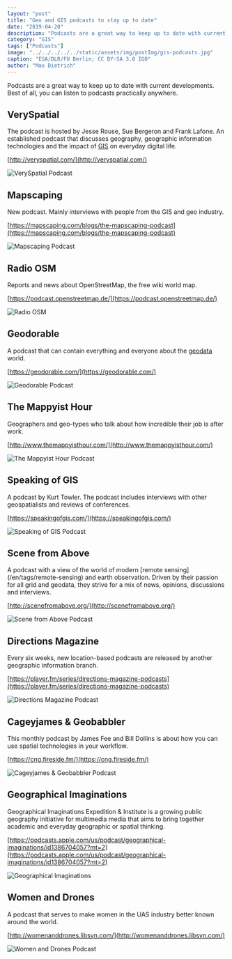 ```yaml
---
layout: "post"
title: "Geo and GIS podcasts to stay up to date"
date: "2019-04-20"
description: "Podcasts are a great way to keep up to date with current developments. Best of all, you can listen to podcasts practically anywhere."
category: "GIS"
tags: ["Podcasts"]
image: "../../../../../static/assets/img/postImg/gis-podcasts.jpg"
caption: "ESA/DLR/FU Berlin; CC BY-SA 3.0 IGO"
author: "Max Dietrich"
---
```


Podcasts are a great way to keep up to date with current developments. Best of all, you can listen to podcasts practically anywhere.

## VerySpatial

The podcast is hosted by Jesse Rouse, Sue Bergeron and Frank Lafone. An established podcast that discusses geography, geographic information technologies and the impact of [GIS](/en/gis/geographic-information-system-what-is-gis "What is GIS") on everyday digital life.

[http://veryspatial.com/](http://veryspatial.com/)

![VerySpatial Podcast](VSLogo_Small_400x400.jpg "VerySpatial")

## Mapscaping

New podcast. Mainly interviews with people from the GIS and geo industry.

[https://mapscaping.com/blogs/the-mapscaping-podcast](https://mapscaping.com/blogs/the-mapscaping-podcast)

![Mapscaping Podcast](/gedY7m5O_400x400.jpg "Mapscaping")

## Radio OSM

Reports and news about OpenStreetMap, the free wiki world map.

[https://podcast.openstreetmap.de/](https://podcast.openstreetmap.de/)

![Radio OSM](podcast-e1557674429764-150x150.png)

## Geodorable

A podcast that can contain everything and everyone about the [geodata](/geodata-what-is-geodata) world.

[https://geodorable.com/](https://geodorable.com/)

![Geodorable Podcast](index.jpg "Geodorable")

## The Mappyist Hour

Geographers and geo-types who talk about how incredible their job is after work.

[http://www.themappyisthour.com/](http://www.themappyisthour.com/)

![The Mappyist Hour Podcast](F_739vLb_400x400.jpg "The Mappyist Hour")

## Speaking of GIS

A podcast by Kurt Towler. The podcast includes interviews with other geospatialists and reviews of conferences.

[https://speakingofgis.com/](https://speakingofgis.com/)

![Speaking of GIS Podcast](ltcN4uOG_400x400.jpg "Speaking of GIS")

## Scene from Above

A podcast with a view of the world of modern [remote sensing] (/en/tags/remote-sensing) and earth observation. Driven by their passion for all grid and geodata, they strive for a mix of news, opinions, discussions and interviews.

[http://scenefromabove.org/](http://scenefromabove.org/)

![Scene from Above Podcast](XIxrl16S_400x400.jpg "Scene from Above")

## Directions Magazine

Every six weeks, new location-based podcasts are released by another geographic information branch.

[https://player.fm/series/directions-magazine-podcasts](https://player.fm/series/directions-magazine-podcasts)

![Directions Magazine Podcast](VrHWMDgk_400x400.jpg "Directions Magazine ")

## Cageyjames & Geobabbler

This monthly podcast by James Fee and Bill Dollins is about how you can use spatial technologies in your workflow.

[https://cng.fireside.fm/](https://cng.fireside.fm/)

![Cageyjames & Geobabbler Podcast](cagey.png "Cageyjames & Geobabbler")

## Geographical Imaginations

Geographical Imaginations Expedition & Institute is a growing public geography initiative for multimedia media that aims to bring together academic and everyday geographic or spatial thinking.

[https://podcasts.apple.com/us/podcast/geographical-imaginations/id1386704057?mt=2](https://podcasts.apple.com/us/podcast/geographical-imaginations/id1386704057?mt=2)

![Geographical Imaginations](170x170bb.jpg)

## Women and Drones

A podcast that serves to make women in the UAS industry better known around the world.

[http://womenanddrones.libsyn.com/](http://womenanddrones.libsyn.com/)

![Women and Drones Podcast](nCObdGxO_400x400.jpg "Women and Drones")